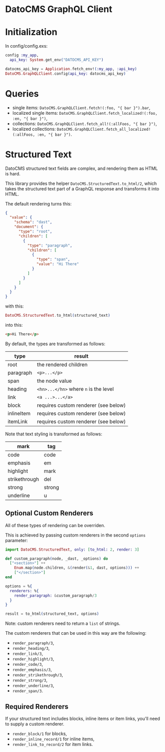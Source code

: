 # DatoCMS GraphQL Client

# Initialization

In config/config.exs:

```elixir
config :my_app,
  api_key: System.get_env("DATOCMS_API_KEY")
```

```elixir
datocms_api_key = Application.fetch_env!(:my_app, :api_key)
DatoCMS.GraphQLClient.config(api_key: datocms_api_key)
```

# Queries

* single items: `DatoCMS.GraphQLClient.fetch!(:foo, "{ bar }").bar`,
* localized single items: `DatoCMS.GraphQLClient.fetch_localized!(:foo, :en, "{ bar }")`,
* collections: `DatoCMS.GraphQLClient.fetch_all!(:allFoos, "{ bar }")`,
* localized collections: `DatoCMS.GraphQLClient.fetch_all_localized!(:allFoos, :en, "{ bar }")`.

# Structured Text

DatoCMS structured text fields are complex, and rendering them
as HTML is hard.

This library provides the helper `DatoCMS.StructuredText.to_html/2`,
which takes the structured text part of a GraphQL response and
transforms it into HTML.

The default rendering turns this:

```json
{
  "value": {
    "schema": "dast",
    "document": {
      "type": "root",
      "children": [
        {
          "type": "paragraph",
          "children": [
            {
              "type": "span",
              "value": "Hi There"
            }
          ]
        }
      ]
    }
  }
}
```

with this:

```elixir
DatoCMS.StructuredText.to_html(structured_text)
```

into this:

```html
<p>Hi There</p>
```

By default, the types are transformed as follows:

| type       | result                                |
|------------|---------------------------------------|
| root       | the rendered children                 |
| paragraph  | `<p>...</p>`                          |
| span       | the node value                        |
| heading    | `<hn>...</hn>` where `n` is the level |
| link       | `<a ...>...</a>`                      |
| block      | requires custom renderer (see below)  |
| inlineItem | requires custom renderer (see below)  |
| itemLink   | requires custom renderer (see below)  |

Note that text styling is transformed as follows:

| mark          | tag    |
|---------------|--------|
| code          | code   |
| emphasis      | em     |
| highlight     | mark   |
| strikethrough | del    |
| strong        | strong |
| underline     | u      |

## Optional Custom Renderers

All of these types of rendering can be overriden.

This is achieved by passing custom renderers in the second `options`
parameter:

```elixir
import DatoCMS.StructuredText, only: [to_html: 2, render: 3]

def custom_paragraph(node, _dast, _options) do
  ["<section>"] ++
    Enum.map(node.children, &(render(&1, dast, options))) ++
    ["</section>"]
end

options = %{
  renderers: %{
    render_paragraph: &custom_paragraph/3
  }
}

result = to_html(structured_text, options)
```

Note: custom renderers need to return a `list` of strings.

The custom renderers that can be used in this way are the following:

* `render_paragraph/3`,
* `render_heading/3`,
* `render_link/3`,
* `render_highlight/3`,
* `render_code/3`,
* `render_emphasis/3`,
* `render_strikethrough/3`,
* `render_strong/3`,
* `render_underline/3`,
* `render_span/3`.

## Required Renderers

If your structured text includes blocks, inline items
or item links, you'll need to supply a custom renderer.

* `render_block/1` for blocks,
* `render_inline_record/1` for inline items,
* `render_link_to_record/2` for item links.
